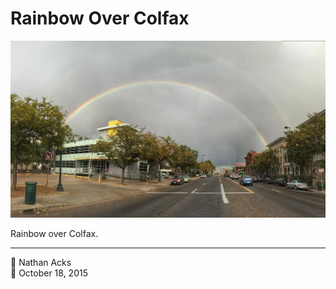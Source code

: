 # Rainbow Over Colfax

![A double rainbow arches over a city street against receding dark gray rain clouds](assets/d49e3e7cccc45fffd94b56091f5ce529.webp)

Rainbow over Colfax.

- - - -

👤 Nathan Acks  
📅 October 18, 2015
